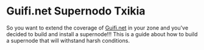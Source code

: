 # Guifi.net Supernodo Txikia

So you want to extend the coverage of [Guifi.net](http://guifi.net) in your zone and you've decided to build and install a supernode!!! This is a guide about how to build a supernode that will withstand harsh conditions.

